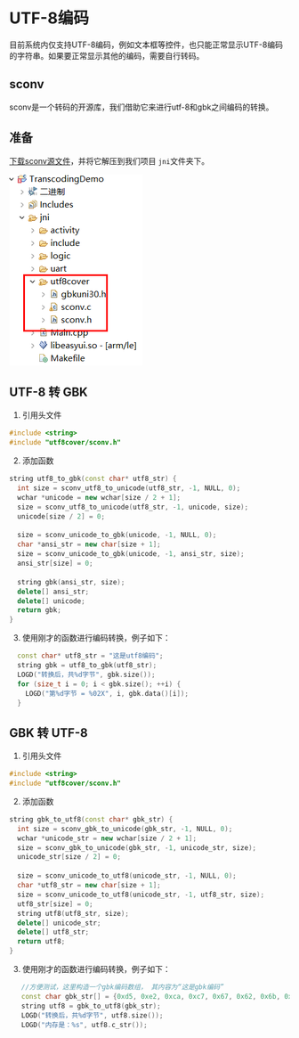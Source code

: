 # UTF-8编码
目前系统内仅支持UTF-8编码，例如文本框等控件，也只能正常显示UTF-8编码的字符串。如果要正常显示其他的编码，需要自行转码。

## sconv
  sconv是一个转码的开源库，我们借助它来进行utf-8和gbk之间编码的转换。

## 准备
[下载sconv源文件](https://docs.flythings.cn/src/utf8cover.rar)，并将它解压到我们项目 `jni`文件夹下。   

  ![](assets/transcoding.png)
  

## UTF-8 转 GBK
1. 引用头文件  
  ```c++
  #include <string>
  #include "utf8cover/sconv.h"
  ```

2. 添加函数  
  ```c++
  string utf8_to_gbk(const char* utf8_str) {
    int size = sconv_utf8_to_unicode(utf8_str, -1, NULL, 0);
    wchar *unicode = new wchar[size / 2 + 1];
    size = sconv_utf8_to_unicode(utf8_str, -1, unicode, size);
    unicode[size / 2] = 0;
  
    size = sconv_unicode_to_gbk(unicode, -1, NULL, 0);
    char *ansi_str = new char[size + 1];
    size = sconv_unicode_to_gbk(unicode, -1, ansi_str, size);
    ansi_str[size] = 0;
  
    string gbk(ansi_str, size);
    delete[] ansi_str;
    delete[] unicode;
    return gbk;
  }
  ```
3. 使用刚才的函数进行编码转换，例子如下：
 ```c++
   const char* utf8_str = "这是utf8编码";
   string gbk = utf8_to_gbk(utf8_str);
   LOGD("转换后，共%d字节", gbk.size());
   for (size_t i = 0; i < gbk.size(); ++i) {
     LOGD("第%d字节 = %02X", i, gbk.data()[i]);
   }
 ```


## GBK 转 UTF-8
1. 引用头文件  
  ```c++
  #include <string>
  #include "utf8cover/sconv.h"
  ```

2. 添加函数  
  ```c++
  string gbk_to_utf8(const char* gbk_str) {
    int size = sconv_gbk_to_unicode(gbk_str, -1, NULL, 0);
    wchar *unicode_str = new wchar[size / 2 + 1];
    size = sconv_gbk_to_unicode(gbk_str, -1, unicode_str, size);
    unicode_str[size / 2] = 0;
  
    size = sconv_unicode_to_utf8(unicode_str, -1, NULL, 0);
    char *utf8_str = new char[size + 1];
    size = sconv_unicode_to_utf8(unicode_str, -1, utf8_str, size);
    utf8_str[size] = 0;
    string utf8(utf8_str, size);
    delete[] unicode_str;
    delete[] utf8_str;
    return utf8;
  }
  ```
3. 使用刚才的函数进行编码转换，例子如下：
```c++
   //方便测试，这里构造一个gbk编码数组， 其内容为“这是gbk编码”
   const char gbk_str[] = {0xd5, 0xe2, 0xca, 0xc7, 0x67, 0x62, 0x6b, 0xb1, 0xe0, 0xc2, 0xeb, 0};
   string utf8 = gbk_to_utf8(gbk_str);
   LOGD("转换后，共%d字节", utf8.size());
   LOGD("内存是：%s", utf8.c_str());
```